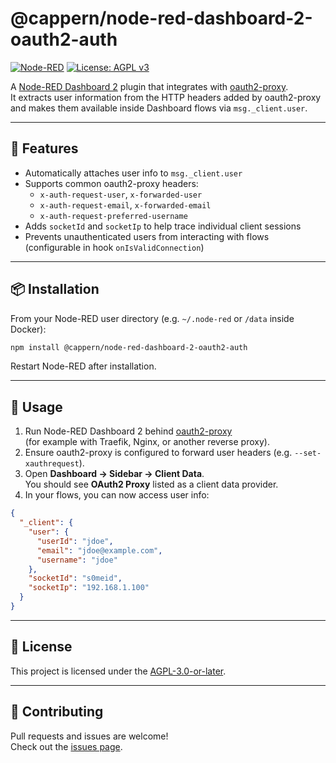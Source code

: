 # @cappern/node-red-dashboard-2-oauth2-auth

[![Node-RED](https://img.shields.io/badge/Node--RED-Dashboard%202-blue)](https://nodered.org)
[![License: AGPL v3](https://img.shields.io/badge/License-AGPL--3.0--or--later-blue.svg)](./LICENSE)

A [Node-RED Dashboard 2](https://github.com/flowfuse/node-red-dashboard) plugin that integrates with [oauth2-proxy](https://oauth2-proxy.github.io/oauth2-proxy/).  
It extracts user information from the HTTP headers added by oauth2-proxy and makes them available inside Dashboard flows via `msg._client.user`.

---

## 🚀 Features

- Automatically attaches user info to `msg._client.user`
- Supports common oauth2-proxy headers:
  - `x-auth-request-user`, `x-forwarded-user`
  - `x-auth-request-email`, `x-forwarded-email`
  - `x-auth-request-preferred-username`
- Adds `socketId` and `socketIp` to help trace individual client sessions
- Prevents unauthenticated users from interacting with flows (configurable in hook `onIsValidConnection`)

---

## 📦 Installation

From your Node-RED user directory (e.g. `~/.node-red` or `/data` inside Docker):

```bash
npm install @cappern/node-red-dashboard-2-oauth2-auth
```

Restart Node-RED after installation.

---

## 🔧 Usage

1. Run Node-RED Dashboard 2 behind [oauth2-proxy](https://oauth2-proxy.github.io/oauth2-proxy/)  
   (for example with Traefik, Nginx, or another reverse proxy).
2. Ensure oauth2-proxy is configured to forward user headers (e.g. `--set-xauthrequest`).
3. Open **Dashboard → Sidebar → Client Data**.  
   You should see **OAuth2 Proxy** listed as a client data provider.
4. In your flows, you can now access user info:

```json
{
  "_client": {
    "user": {
      "userId": "jdoe",
      "email": "jdoe@example.com",
      "username": "jdoe"
    },
    "socketId": "s0meid",
    "socketIp": "192.168.1.100"
  }
}
```

---

## 📜 License

This project is licensed under the [AGPL-3.0-or-later](./LICENSE).

---

## 🤝 Contributing

Pull requests and issues are welcome!  
Check out the [issues page](https://github.com/cappern/node-red-dashboard-2-oauth2-auth/issues).
